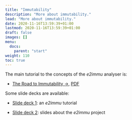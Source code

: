 ```yaml
---
title: "Immutability"
description: "More about immutability."
lead: "More about immutability."
date: 2020-11-16T13:59:39+01:00
lastmod: 2020-11-16T13:59:39+01:00
draft: false
images: []
menu:
  docs:
    parent: "start"
weight: 110
toc: true
---
```



The main tutorial to the concepts of the _e2immu_ analyser is:

* [The Road to Immutability →](/docs/road-to-immutability.html), [PDF](/docs/road-to-immutability.pdf)

Some slide decks are available:

* [Slide deck 1](/powerpoint/SlideDeck1.pptx): an _e2immu_ tutorial

* [Slide deck 2](/powerpoint/SlideDeck2.pptx): slides about the _e2immu_ project

